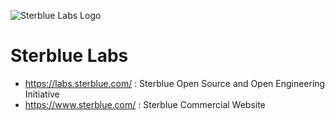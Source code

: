 ![Sterblue Labs Logo](https://github.com/sterblue/labs/raw/master/website/public/logos/Overview%20Humaaans.png)

# Sterblue Labs

  - https://labs.sterblue.com/ : Sterblue Open Source and Open Engineering Initiative
  - https://www.sterblue.com/ : Sterblue Commercial Website



